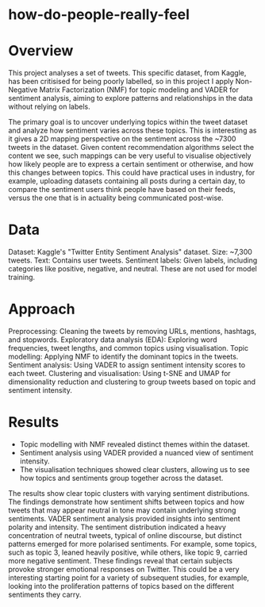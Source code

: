 # how-do-people-really-feel

# Overview

This project analyses a set of tweets. This specific dataset, from Kaggle, has been critisised for being poorly labelled, so in this project I apply Non-Negative Matrix Factorization (NMF) for topic modeling and VADER for sentiment analysis, aiming to explore patterns and relationships in the data without relying on labels.

The primary goal is to uncover underlying topics within the tweet dataset and analyze how sentiment varies across these topics. This is interesting as it gives a 2D mapping perspective on the sentiment across the ~7300 tweets in the dataset. Given content recommendation algorithms select the content we see, such mappings can be very useful to visualise objectively how likely people are to express a certain sentiment or otherwise, and how this changes between topics. This could have practical uses in industry, for example, uploading datasets containing all posts during a certain day, to compare the sentiment users think people have based on their feeds, versus the one that is in actuality being communicated post-wise.

# Data

Dataset: Kaggle's "Twitter Entity Sentiment Analysis" dataset.
Size: ~7,300 tweets.
Text: Contains user tweets.
Sentiment labels: Given labels, including categories like positive, negative, and neutral. These are not used for model training.

# Approach

Preprocessing: Cleaning the tweets by removing URLs, mentions, hashtags, and stopwords.
Exploratory data analysis (EDA): Exploring word frequencies, tweet lengths, and common topics using visualisation.
Topic modelling: Applying NMF to identify the dominant topics in the tweets.
Sentiment analysis: Using VADER to assign sentiment intensity scores to each tweet.
Clustering and visualisation: Using t-SNE and UMAP for dimensionality reduction and clustering to group tweets based on topic and sentiment intensity.

# Results

- Topic modelling with NMF revealed distinct themes within the dataset.
- Sentiment analysis using VADER provided a nuanced view of sentiment intensity.
- The visualisation techniques showed clear clusters, allowing us to see how topics and sentiments group together across the dataset.

The results show clear topic clusters with varying sentiment distributions. The findings demonstrate how sentiment shifts between topics and how tweets that may appear neutral in tone may contain underlying strong sentiments. VADER sentiment analysis provided insights into sentiment polarity and intensity. The sentiment distribution indicated a heavy concentration of neutral tweets, typical of online discourse, but distinct patterns emerged for more polarised sentiments. For example, some topics, such as topic 3, leaned heavily positive, while others, like topic 9, carried more negative sentiment. These findings reveal that certain subjects provoke stronger emotional responses on Twitter. This could be a very interesting starting point for a variety of subsequent studies, for example, looking into the proliferation patterns of topics based on the different sentiments they carry. 




